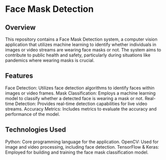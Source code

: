 # Face Mask Detection

## Overview

This repository contains a Face Mask Detection system, a computer vision application that utilizes machine learning to identify whether individuals in images or video streams are wearing face masks or not. The system aims to contribute to public health and safety, particularly during situations like pandemics where wearing masks is crucial.

## Features

Face Detection: Utilizes face detection algorithms to identify faces within images or video frames.
Mask Classification: Employs a machine learning model to classify whether a detected face is wearing a mask or not.
Real-time Detection: Provides real-time detection capabilities for live video streams.
Accuracy Metrics: Includes metrics to evaluate the accuracy and performance of the model.

## Technologies Used

Python: Core programming language for the application.
OpenCV: Used for image and video processing, including face detection.
TensorFlow & Keras: Employed for building and training the face mask classification model.
